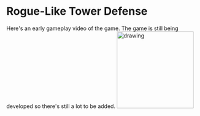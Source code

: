 # Rogue-Like Tower Defense
Here's an early gameplay video of the game. The game is still being developed so there's still a lot to be added.
<img src="/Images/GameplayGif.gif" alt="drawing" width="200"/>
